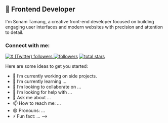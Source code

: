 ## 🚀 Frontend Developer
I'm Sonam Tamang, a creative front-end developer focused on building engaging user interfaces and modern websites with precision and attention to detail.

### Connect with me:
<p align="left" dir="auto">
  <a href="https://x.com/SonamTamang90" rel="nofollow">
  <img alt="X (Twitter) followers" title="Follow on X (Twitter)" src="https://custom-icon-badges.demolab.com/twitter/follow/your-twitter-handle?color=black&labelColor=141414&logo=x&logoColor=white&style=for-the-badge"/>
</a>
      <a href="https://github.com/ForrestKnight?tab=followers">
         <img alt="followers" title="Follow me on Github" src="https://camo.githubusercontent.com/babd7dbe741d486120239fc098be2e415c4db13c31d12a6a00b3814351f6bde5/68747470733a2f2f637573746f6d2d69636f6e2d6261646765732e64656d6f6c61622e636f6d2f6769746875622f666f6c6c6f776572732f466f72726573744b6e696768743f636f6c6f723d323336616433266c6162656c436f6c6f723d313135356261267374796c653d666f722d7468652d6261646765266c6f676f3d706572736f6e2d616464266c6162656c3d466f6c6c6f77266c6f676f436f6c6f723d7768697465" data-canonical-src="https://custom-icon-badges.demolab.com/github/followers/ForrestKnight?color=236ad3&amp;labelColor=1155ba&amp;style=for-the-badge&amp;logo=person-add&amp;label=Follow&amp;logoColor=white" style="max-width: 100%;"></a>
      <a href="https://github.com/ForrestKnight?tab=repositories&amp;sort=stargazers">
         <img alt="total stars" title="Total stars on GitHub" src="https://camo.githubusercontent.com/fbc451d62d9174a379a3fbffb5372dbf353122e5e74f4721f987e1c436571d6e/68747470733a2f2f637573746f6d2d69636f6e2d6261646765732e64656d6f6c61622e636f6d2f6769746875622f73746172732f466f72726573744b6e696768743f636f6c6f723d353539363063267374796c653d666f722d7468652d6261646765266c6162656c436f6c6f723d343838323037266c6f676f3d73746172" data-canonical-src="https://custom-icon-badges.demolab.com/github/stars/ForrestKnight?color=55960c&amp;style=for-the-badge&amp;labelColor=488207&amp;logo=star" style="max-width: 100%;"></a>
   </p>

Here are some ideas to get you started:

- 🔭 I’m currently working on side projects.
- 🌱 I’m currently learning ...
- 👯 I’m looking to collaborate on ...
- 🤔 I’m looking for help with ...
- 💬 Ask me about ...
- 📫 How to reach me: ...
- 😄 Pronouns: ...
- ⚡ Fun fact: ...
-->

